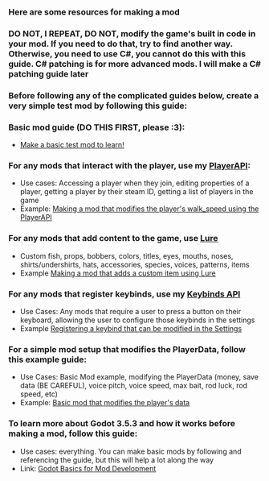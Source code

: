 ### Here are some resources for making a mod
### DO NOT, I REPEAT, DO NOT, modify the game's built in code in your mod. If you need to do that, try to find another way. Otherwise, you need to use C#, you cannot do this with this guide. C# patching is for more advanced mods. I will make a C# patching guide later

### Before following any of the complicated guides below, create a very simple test mod by following this guide:

### Basic mod guide (DO THIS FIRST, please :3):
* [Make a basic test mod to learn!](/Resources/BasicMod.md)

### For any mods that interact with the player, use my [PlayerAPI]():
* Use cases: Accessing a player when they join, editing properties of a player, getting a player by their steam ID, getting a list of players in the game
* Example: [Making a mod that modifies the player's walk_speed using the PlayerAPI](/Resources/PlayerAPI.md)

### For any mods that add content to the game, use [Lure](https://github.com/Sulayre/WebfishingLure)
* Custom fish, props, bobbers, colors, titles, eyes, mouths, noses, shirts/undershirts, hats, accessories, species, voices, patterns, items
* Example [Making a mod that adds a custom item using Lure](/Resources/CustomItemLure.md)

### For any mods that register keybinds, use my [Keybinds API](https://github.com/BlueberryWolf/APIs#keybindsapi)
* Use Cases: Any mods that require a user to press a button on their keyboard, allowing the user to configure those keybinds in the settings
* Example [Registering a keybind that can be modified in the Settings](/Resources/KeybindsAPI.md)

### For a simple mod setup that modifies the PlayerData, follow this example guide:
* Use Cases: Basic Mod example, modifying the PlayerData (money, save data (BE CAREFUL), voice pitch, voice speed, max bait, rod luck, rod speed, etc)
* Example: [Basic mod that modifies the player's data](/Resources/PlayerData.md)

### To learn more about Godot 3.5.3 and how it works before making a mod, follow this guide:
* Use cases: everything. You can make basic mods by following and referencing the guide, but this will help a lot along the way
* Link: [Godot Basics for Mod Development](/Resources/Godot.md)
